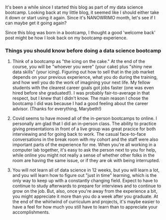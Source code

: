 It's been a while since I started this blog as part of my data 
science bootcamp. Looking back at my little blog, it seemed 
like I should either take it down or start using it again. 
Since it's NANOWRIMO month, let's see if I can maybe get it going again?

Since this blog was born in a bootcamp, I thought  a good 'welcome back' 
post might be how I look back on my bootcamp experience.

### Things you should know before doing a data science bootcamp

1. Think of a bootcamp as "the icing on the cake."
   At the end of the course, you will be "whoever you were" (your cake)
   plus "shiny new data skills" (your icing). Figuring out how to sell 
   that in the job market depends on your previous experience, what you do 
   during the training, and 
   how well you do the work of imagining your next life.
   My fellow  students with the clearest career goals got jobs faster (one
   was even hired before she graduated!). I was probably fair-to-average
   in that respect, but I knew that I didn't know.
   The main reason I chose the bootcamp I did was because I had a good 
   feeling about the career advisor. (Thanks for everything, Marybeth!)

2. Covid seems to have moved  all of the in-person bootcamps 
   to online. I personally am glad that I did an in-person class. 
   The ability to practice giving presentations in front of a live
   group was great pracice for both interviewing and for going back to work.
   The casual face-to-face conversations in the break room with my 
   cohort and the staff were also important parts of the experience
   for me.  When you're all working in a computer lab together, it's easy to
   ask the person next to you for help, while online you might not really a 
   sense of whether other folks in the room are having the same issue, or 
   if they are ok with being interrupted. 

1. You will not learn all of data science in 12 weeks, but you will learn
   a lot, and you will learn how to figure out "just in time" learning, which is
   the only way to keep up with a constantly changing field. 
   Expect to have to continue to study afterwards to prepare for interviews and
   to continue to grow on the job. But, also, once you're away 
   from the experience a bit, you might appreciate it more than you do a week
   after you graduate. At the end of the whirlwind of curriculum and 
   projects, it's maybe easier to have a feel for how much you still
   have to learn than to appreciate your accomplishments.

